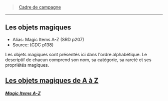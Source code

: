 ﻿>  [Cadre de campagne](index.md)

---


## Les objets magiques

- Alias: Magic Items A-Z (SRD p207)
- Source: (CDC p138)

Les objets magiques sont présentés ici dans l'ordre alphabétique. Le descriptif de chacun comprend son nom, sa catégorie, sa rareté et ses propriétés magiques.



## [Les objets magiques de A à Z](hd_magicitems_az_les_objets_magiques_de_a_a_z.md)

##### _[Magic Items A-Z](hd_magicitems_az_les_objets_magiques_de_a_a_z.md)_

